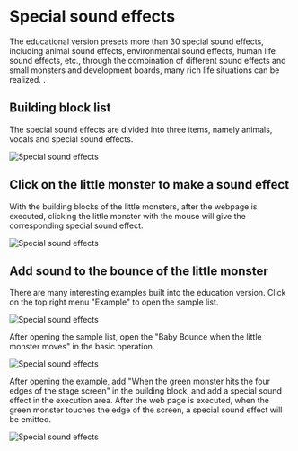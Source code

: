 # Special sound effects

The educational version presets more than 30 special sound effects, including animal sound effects, environmental sound effects, human life sound effects, etc., through the combination of different sound effects and small monsters and development boards, many rich life situations can be realized. .

## Building block list

The special sound effects are divided into three items, namely animals, vocals and special sound effects.

![Special sound effects](../images/zh-tw/docs/webbit/sound/sound-effect-01.jpg)

## Click on the little monster to make a sound effect

With the building blocks of the little monsters, after the webpage is executed, clicking the little monster with the mouse will give the corresponding special sound effect.

![Special sound effects](../images/zh-tw/docs/webbit/sound/sound-effect-02.jpg)

## Add sound to the bounce of the little monster

There are many interesting examples built into the education version. Click on the top right menu "Example" to open the sample list.

![Special sound effects](../images/zh-tw/docs/webbit/sound/sound-effect-03.jpg)

After opening the sample list, open the "Baby Bounce when the little monster moves" in the basic operation.

![Special sound effects](../images/zh-tw/docs/webbit/sound/sound-effect-04.jpg)

After opening the example, add "When the green monster hits the four edges of the stage screen" in the building block, and add a special sound effect in the execution area. After the web page is executed, when the green monster touches the edge of the screen, a special sound effect will be emitted.

![Special sound effects](../images/zh-tw/docs/webbit/sound/sound-effect-05.jpg)